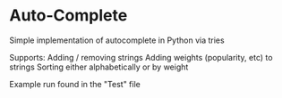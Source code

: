 # Auto-Complete
Simple implementation of autocomplete in Python via tries

Supports:
  Adding / removing strings 
  Adding weights (popularity, etc) to strings
  Sorting either alphabetically or by weight

Example run found in the "Test" file
